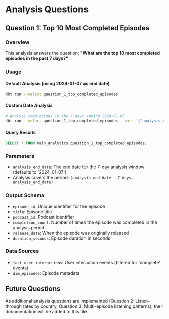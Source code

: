 # Analysis Questions

## Question 1: Top 10 Most Completed Episodes

### Overview
This analysis answers the question: **"What are the top 10 most completed episodes in the past 7 days?"**

### Usage

#### Default Analysis (using 2024-01-07 as end date)
```bash
dbt run --select question_1_top_completed_episodes
```

#### Custom Date Analysis
```bash
# Analyze completions in the 7 days ending 2024-01-05
dbt run --select question_1_top_completed_episodes --vars '{"analysis_end_date": "2024-01-05"}'
```

#### Query Results
```sql
SELECT * FROM main_analytics.question_1_top_completed_episodes;
```

### Parameters
- `analysis_end_date`: The end date for the 7-day analysis window (defaults to '2024-01-07')
- Analysis covers the period: `[analysis_end_date - 7 days, analysis_end_date)`

### Output Schema
- `episode_id`: Unique identifier for the episode
- `title`: Episode title
- `podcast_id`: Podcast identifier
- `completion_count`: Number of times the episode was completed in the analysis period
- `release_date`: When the episode was originally released
- `duration_seconds`: Episode duration in seconds

### Data Sources
- `fact_user_interactions`: User interaction events (filtered for 'complete' events)
- `dim_episodes`: Episode metadata

## Future Questions

As additional analysis questions are implemented (Question 2: Listen-through rates by country, Question 3: Multi-episode listening patterns), their documentation will be added to this file.
